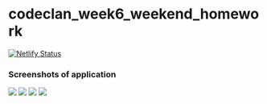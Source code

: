 # codeclan_week6_weekend_homework

[![Netlify Status](https://api.netlify.com/api/v1/badges/c2b8264d-203b-402a-99c3-d128d17f207c/deploy-status)](https://app.netlify.com/sites/elated-poitras-819206/deploys)

<h3>Screenshots of application</h3>

<img src="https://github.com/SJ47/codeclan_week6_weekend_homework/blob/main/images/screenshot-start-page.png">
<img src="https://github.com/SJ47/codeclan_week6_weekend_homework/blob/main/images/screenshot-empty-form-injected.png">
<img src="https://github.com/SJ47/codeclan_week6_weekend_homework/blob/main/images/screenshot-library-populated.png">
<img src="https://github.com/SJ47/codeclan_week6_weekend_homework/blob/main/images/screenshot-library-deleted.png">
